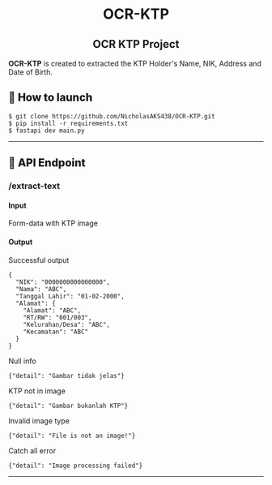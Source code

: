 <h1 align="center">OCR-KTP</h1>

<h2 align="center">OCR KTP Project</h2>

**OCR-KTP** is created to extracted the KTP Holder's Name, NIK, Address and Date of Birth.

<h2 style="font-weight: 800;">🚀 How to launch</h2>

```console
$ git clone https://github.com/NicholasAKS438/OCR-KTP.git
$ pip install -r requirements.txt
$ fastapi dev main.py
```
---

<h2 style="font-weight: 800;">🚀 API Endpoint</h2>

<h3>/extract-text</h3>
<h4>Input</h4>Form-data with KTP image
<h4>Output</h4>

<p>Successful output</p>

```console
{
  "NIK": "0000000000000000",
  "Nama": "ABC",
  "Tanggal Lahir": "01-02-2000",
  "Alamat": {
    "Alamat": "ABC",
    "RT/RW": "001/003",
    "Kelurahan/Desa": "ABC",
    "Kecamatan": "ABC"
  }
}
```

<p>Null info</p>

```console
{"detail": "Gambar tidak jelas"}
```

<p>KTP not in image</p>

```console
{"detail": "Gambar bukanlah KTP"}
```

<p>Invalid image type</p>

```console
{"detail": "File is not an image!"}
```

<p>Catch all error</p>

```console
{"detail": "Image processing failed"}
```
---

